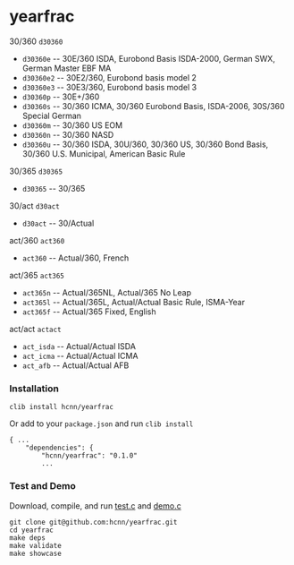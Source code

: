 # yearfrac


30/360  `d30360`

* `d30360e` -- 30E/360 ISDA, Eurobond Basis ISDA-2000, German SWX, German Master EBF MA
* `d30360e2` -- 30E2/360, Eurobond basis model 2
* `d30360e3` -- 30E3/360, Eurobond basis model 3
* `d30360p` -- 30E+/360
* `d30360s` -- 30/360 ICMA, 30/360 Eurobond Basis, ISDA-2006, 30S/360 Special German
* `d30360m` -- 30/360 US EOM
* `d30360n` -- 30/360 NASD
* `d30360u` -- 30/360 ISDA, 30U/360, 30/360 US, 30/360 Bond Basis, 30/360 U.S. Municipal, American Basic Rule

30/365  `d30365`

* `d30365` -- 30/365

30/act  `d30act`

* `d30act` -- 30/Actual

act/360 `act360`

* `act360` -- Actual/360, French

act/365 `act365`

* `act365n` -- Actual/365NL, Actual/365 No Leap
* `act365l` -- Actual/365L, Actual/Actual Basic Rule, ISMA-Year
* `act365f` -- Actual/365 Fixed, English

act/act `actact`

* `act_isda` -- Actual/Actual ISDA
* `act_icma` -- Actual/Actual ICMA
* `act_afb` -- Actual/Actual AFB


### Installation
```
clib install hcnn/yearfrac
```

Or add to your `package.json` and run `clib install`

```
{ ...
    "dependencies": {
        "hcnn/yearfrac": "0.1.0"
        ...
```

### Test and Demo
Download, compile, and run [test.c](https://github.com/hcnn/yearfrac/blob/master/test.c) and [demo.c](https://github.com/hcnn/yearfrac/blob/master/demo.c)

```
git clone git@github.com:hcnn/yearfrac.git
cd yearfrac
make deps
make validate
make showcase
```
